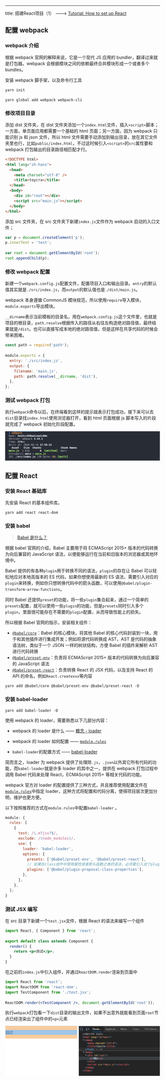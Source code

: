 ---
title: 搭建React项目（1）
---> [Tutorial: How to set up React](https://www.valentinog.com/blog/babel/)

## 配置 webpack

### webpack 介绍

根据 webpack 官网的解释来说，它是一个现代 JS 应用的 bundler，翻译过来就是打包器。webpack 会根据模块之间的依赖最终合并模块形成一个或者多个 bundles。

安装 webpack 脚手架，以及命令行工具

```shell
yarn init

yarn global add webpack webpack-cli
```

### 修改项目目录

添加 dist 文件夹，在 dist 文件夹添加一个`index.html`文件，插入`<script>`脚本；一方面，单页面应用都需要一个基础的 html 页面；另一方面，因为 webpack 只能识别 js 和 json 文件，所以 html 文件需要手动添加到输出目录，放在其它文件夹里也行，比如`public/index.html`，不过这时候引入`<script>`的`src`属性要和 webpack 打包输出的目录路径相匹配才行。

```html
<!DOCTYPE html>
<html lang="zh-hans">
  <head>
    <meta charset="utf-8" />
    <title>toycra</title>
  </head>
  <body>
    <div id="root"></div>
    <script src="main.js"></script>
  </body>
</html>
```

添加 src 文件夹，在 src 文件夹下新建`index.js`文件作为 webpack 启动的入口文件；

```javascript
var p = document.createElement('p');
p.innerText = 'test';

var root = document.getElementById('root');
root.appendChild(p);
```

### 修改 webpack 配置

新建一个`webpack.config.js`配置文件，配置项目入口和输出目录。`entry`的默认值其实就是`./src/index.js`，而`output`的默认值也是`./dist/main.js`。

webpack 本身遵循 CommonJS 模块规范，所以使用`require`导入模块，`module.exports`导出模块。

`__dirname`表示当前模板的目录名，用在`webpack.config.js`这个文件里，也就是项目的根目录，`path.resolve`根据传入的路径从右往左构造绝对路径值，最终结果就是`/dist`。也可以直接写成本地的绝对路径值，但是这样在共享代码的时候会带来困难。

```javascript
const path = require('path');

module.exports = {
  entry: './src/index.js',
  output: {
    filename: 'main.js',
    path: path.resolve(__dirname, 'dist'),
  },
};
```

### 测试 webpack 打包

执行`webpack`命令以后，在终端看到这样的提示就表示打包成功，接下来可以去`dist`目录找`index.html`使用浏览器打开，看到 html 页面根据 js 脚本写入的片段就完成了 webpack 初始化阶段配置。

![image-20200816181805351](../../images/image-20200816181805351.png)

## 配置 React

### 安装 React 基础库

先安装 React 的基本组件库。

```shell
yarn add react react-dom
```

### 安装 babel

> [Babel 是什么？](<[https://www.babeljs.cn/docs/#jsx-%E4%B8%8E-react](https://www.babeljs.cn/docs/#jsx-与-react)>)

根据 babel 官网的介绍，Babel 主要用于将 ECMAScript 2015+ 版本的代码转换为向后兼容的 JavaScript 语法，以便能够运行在当前和旧版本的浏览器或其他环境中。

Babel 提供的有各种`plugin`用于转换不同的语法，`plugin`的存在让 Babel 可以轻松地应对本地高版本的 ES 代码，如果你想使用最新的 ES 语法，需要引入对应的`plugin`来转换，例如你只想转换代码中的箭头函数，可以使用`@babel/plugin-transform-arrow-functions`。

同时 Babel 还提供`preset`的功能，将一些`plugin`集合起来，通过一个简单的`presets`配置，就可以使用一些`plugin`的功能，但是`presets`同时引入多个`plugin`，里面很可能存在不需要的`plugin`配置，从而导致性能上的损失。

所以根据 Babel 官网的指示，安装相关组件：

- [`@babel/core`](https://babeljs.io/docs/en/core-packages)：Babel 的核心模块，将其他 Babel 的核心代码封装到一块，用于和其他插件进行集成开发；例如将源代码转换成 AST，AST 是代码的抽象语法树，类似于一个 JSON 一样的树状结构，方便 Babel 的插件来解析 AST 进行代码转换
- [`@babel/preset-env`](https://babeljs.io/docs/en/babel-preset-env)：负责将 ECMAScript 2015+ 版本的代码转换为向后兼容的 JavaScript 语法
- [`@babel/preset-react`](https://babeljs.io/docs/en/babel-preset-react)：负责转换 React 的 JSX 代码，以及支持 React 的 API 的命名，例如`React.createxxx`等内容

```shell
yarn add @babel/core @babel/preset-env @babel/preset-react -D
```

### 安装 babel-loader

```shell
yarn add babel-loader -D
```

使用 webpack 的 loader，需要熟悉以下几部分内容：

- webpack 的 loader 是什么 —— [概念 - loader](https://webpack.docschina.org/concepts/loaders/#configuration)
- webpack 的 loader 如何配置 —— [`module.rules`](https://webpack.docschina.org/configuration/module/#modulerules)

- `babel-loader`的配置方式 —— [babel-loader](https://webpack.js.org/loaders/babel-loader/)

简而言之，loader 为 webpack 提供了处理除`.js`，`.json`以外其它所有代码的功能，而`babel-loader`就是许多 loader 的其中之一，提供在 webpack 打包过程中调用 Babel 代码来处理 React，ECMAScript 2015+ 等相关代码的功能。

webpack 官方对 loader 的配置提供了三种方式，并且推荐使用配置文件在[`module.rules`](https://webpack.docschina.org/configuration/module/#modulerules)中指定 loader，这种方式将配置和代码分离，使得项目层次更加分明，维护也更方便。

以下按照推荐的方式在`module.rules`中配置`babel-loader` 。

```javascript
module: {
  rules: [
    {
      test: /\.m?jsx?$/,
      exclude: /(node_modules)/,
      use: {
        loader: 'babel-loader',
        options: {
          presets: ['@babel/preset-env', '@babel/preset-react'],
          // 如果在class组件中使用属性或者箭头函数之类的语法，必须要引入这个plugin
          plugins: ['@babel/plugin-proposal-class-properties'],
        },
      },
    },
  ];
}
```

### 测试 JSX 编写

在 src 目录下新建一个`test.jsx`文件，根据 React 的语法来编写一个组件

```jsx | pure
import React, { Component } from 'react';

export default class extends Component {
  render() {
    return <p>测试</p>;
  }
}
```

在之前的`index.js`中引入组件，并通过`ReactDOM.render`渲染到页面中

```jsx | pure
import React from 'react';
import ReactDOM from 'react-dom';
import TestComponent from './test.jsx';

ReactDOM.render(<TestComponent />, document.getElementById('root'));
```

执行`webpack`打包看一下`dist`目录的输出文件，如果不出意外就能看到页面`root`节点已经渲染出了组件中的`<p>`元素

![image-20200816232551952](../../images/image-20200816232551952.png)
